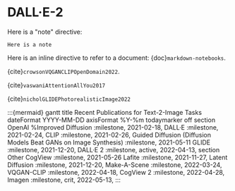 # DALL·E-2

Here is a "note" directive:

```{note}
Here is a note
```

Here is an inline directive to refer to a document: {doc}`markdown-notebooks`.

{cite}`crowsonVQGANCLIPOpenDomain2022`.

{cite}`vaswaniAttentionAllYou2017`

{cite}`nicholGLIDEPhotorealisticImage2022`

:::{mermaid}
gantt
    title Recent Publications for Text-2-Image Tasks
    dateFormat  YYYY-MM-DD
    axisFormat  %Y-%m
    todaymarker off
    section OpenAI
        %Improved Diffusion  :milestone, 2021-02-18,
        DALL·E              :milestone, 2021-02-24,
        CLIP                :milestone, 2021-02-26,
        Guided Diffusion (Diffusion Models Beat GANs on Image Synthesis) :milestone, 2021-05-11
        GLIDE               :milestone, 2021-12-20, 
        DALL·E 2            :milestone, active, 2022-04-13,
    section Other
        CogView             :milestone, 2021-05-26
        Lafite              :milestone, 2021-11-27,
        Latent Diffusion    :milestone, 2021-12-20,
        Make-A-Scene        :milestone, 2022-03-24,
        VQGAN-CLIP          :milestone, 2022-04-18,
        CogView 2           :milestone, 2022-04-28,
        Imagen              :milestone, crit, 2022-05-13,
:::
